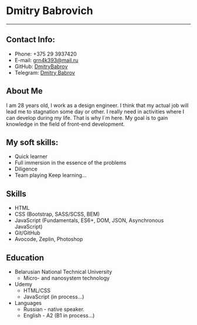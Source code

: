 # Dmitry Babrovich
---

## Contact Info:

+ Phone: +375 29 3937420
+ E-mail: grn4k393@mail.ru
+ GitHub: [DmitryBabrov](https://github.com/DmitryBabrov)
+ Telegram: [Dmitry Babrov](https://t.me/DmitryBabrov)
## About Me
I am 28 years old, I work as a design engineer. I think that my actual job will lead me to stagnation some day or other. I really need in activities where I can develop during my life. That is why I`m here. My goal is to gain knowledge in the field of front-end development.

## My soft skills:
+ Quick learner
+ Full immersion in the essence of the problems
+ Diligence
+ Team playing
Keep learning…

## Skills
+ HTML
+ CSS (Bootstrap, SASS/SCSS, BEM)
+ JavaScript (Fundamentals, ES6+, DOM, JSON, Asynchronous JavaScript)
+ Git/GitHub
+ Avocode, Zeplin, Photoshop

## Education
+ Belarusian National Technical University
  + Micro- and nanosystem technology
+ Udemy
  + HTML/CSS
  + JavaScript (in process…)
+ Languages
  + Russian - native speaker.
  + English - A2 (B1 in process…)
